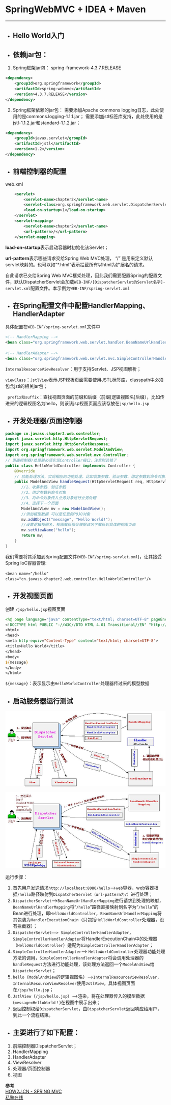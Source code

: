# SpringWebMVC + IDEA + Maven

---
- ## Hello World入门
- ## 依赖jar包：

1. Spring框架jar包：
spring-framework-4.3.7.RELEASE
```xml
<dependency>
    <groupId>org.springframework</groupId>
    <artifactId>spring-webmvc</artifactId>
    <version>4.3.7.RELEASE</version>
</dependency>
```
2. Spring框架依赖的jar包：
需要添加Apache commons logging日志，此处使用的是commons.logging-1.1.1.jar；
需要添加jstl标签库支持，此处使用的是jstl-1.1.2.jar和standard-1.1.2.jar；
```xml
<dependency>
    <groupId>javax.servlet</groupId>
    <artifactId>jstl</artifactId>
    <version>1.2</version>
</dependency>
```

- ## 前端控制器的配置

web.xml
```xml
    <servlet>
        <servlet-name>chapter2</servlet-name>
        <servlet-class>org.springframework.web.servlet.DispatcherServlet</servlet-class>
        <load-on-startup>1</load-on-startup>
    </servlet>
    <servlet-mapping>
        <servlet-name>chapter2</servlet-name>
        <url-pattern>/</url-pattern>
    </servlet-mapping>
```
**load-on-startup**表示启动容器时初始化该Servlet；

**url-pattern**表示哪些请求交给Spring Web MVC处理， “/” 是用来定义默认servlet映射的。也可以如“*.html”表示拦截所有以html为扩展名的请求。

自此请求已交给Spring Web MVC框架处理，因此我们需要配置Spring的配置文件，默认DispatcherServlet会加载`WEB-INF/[DispatcherServlet的Servlet名字]-servlet.xml`配置文件。本示例为`WEB-INF/spring-servlet.xml`

- ## 在Spring配置文件中配置HandlerMapping、HandlerAdapter

具体配置在`WEB-INF/spring-servlet.xml`文件中
```xml
<!-- HandlerMapping -->
<bean class="org.springframework.web.servlet.handler.BeanNameUrlHandlerMapping"/>
 
<!-- HandlerAdapter -->
<bean class="org.springframework.web.servlet.mvc.SimpleControllerHandlerAdapter"/>
```
`InternalResourceViewResolver`：用于支持Servlet、JSP视图解析；

`viewClass`：`JstlView`表示JSP模板页面需要使用JSTL标签库，classpath中必须包含jstl的相关jar包；

` prefix和suffix`：查找视图页面的前缀和后缀（前缀\[逻辑视图名\]后缀），比如传进来的逻辑视图名为hello，则该该jsp视图页面应该存放在`jsp/hello.jsp`

- ## 开发处理器/页面控制器

```java
package cn.javass.chapter2.web.controller;
import javax.servlet.http.HttpServletRequest;
import javax.servlet.http.HttpServletResponse;
import org.springframework.web.servlet.ModelAndView;
import org.springframework.web.servlet.mvc.Controller;
// 页面控制器/处理器必须实现Controller接口，注意别选错了
public class HelloWorldController implements Controller {
    @Override
    // 功能处理方法，实现相应的功能处理，比如收集参数、验证参数、绑定参数到命令对象、将命令对象传入业务对象进行业务处理、最后返回ModelAndView对象
    public ModelAndView handleRequest(HttpServletRequest req, HttpServletResponse resp) throws Exception {
       //1、收集参数、验证参数
       //2、绑定参数到命令对象
       //3、将命令对象传入业务对象进行业务处理
       //4、选择下一个页面
       ModelAndView mv = new ModelAndView();
       //添加模型数据 可以是任意的POJO对象
       mv.addObject("message", "Hello World!");
       //设置逻辑视图名，视图解析器会根据该名字解析到具体的视图页面
       mv.setViewName("hello");
       return mv;
    }
}
```
我们需要将其添加到Spring配置文件(`WEB-INF/spring-servlet.xml`)，让其接受Spring IoC容器管理:

`<bean name="/hello" class="cn.javass.chapter2.web.controller.HelloWorldController"/>`

- ## 开发视图页面

创建 `/jsp/hello.jsp`视图页面
```jsp
<%@ page language="java" contentType="text/html; charset=UTF-8" pageEncoding="UTF-8"%>  
<!DOCTYPE html PUBLIC "-//W3C//DTD HTML 4.01 Transitional//EN" "http://www.w3.org/TR/html4/loose.dtd">  
<html>  
<head>  
<meta http-equiv="Content-Type" content="text/html; charset=UTF-8">  
<title>Hello World</title>  
</head>  
<body>  
${message}  
</body>  
</html>  
```
`${message}`：表示显示由`HelloWorldController`处理器传过来的模型数据

- ## 启动服务器运行测试

![springMVC流程图1](springMVC流程.JPG)

![springMVC流程图1](springMVC流程2.JPG)

运行步骤：
1. 首先用户发送请求`http://localhost:8080/hello`——>`web`容器，web容器根据`/hello`路径映射到`DispatcherServlet（url-pattern为/）`进行处理；
2. `DispatcherServlet`——>`BeanNameUrlHandlerMapping`进行请求到处理的映射，`BeanNameUrlHandlerMapping`将“`/hello`”路径直接映射到名字为“`/hello`”的Bean进行处理，即`HelloWorldController`，`BeanNameUrlHandlerMapping`将其包装为`HandlerExecutionChain`（只包括`HelloWorldController`处理器，没有拦截器）；
3. `DispatcherServlet——> SimpleControllerHandlerAdapter`，`SimpleControllerHandlerAdapter`将HandlerExecutionChain中的处理器（`HelloWorldController`）适配为`SimpleControllerHandlerAdapter`；
4. `SimpleControllerHandlerAdapter`——> `HelloWorldController`处理器功能处理方法的调用，`SimpleControllerHandlerAdapter`将会调用处理器的`handleRequest`方法进行功能处理，该处理方法返回一个`ModelAndView`给`DispatcherServlet`；
5. `hello`（`ModelAndView`的逻辑视图名）——>`InternalResourceViewResolver`， `InternalResourceViewResolver`使用`JstlView`，具体视图页面在`/jsp/hello.jsp`；
6. `JstlView`（`/jsp/hello.jsp`）——>渲染，将在处理器传入的模型数据(`message=HelloWorld！`)在视图中展示出来；
7. 返回控制权给`DispatcherServlet`，由`DispatcherServlet`返回响应给用户，到此一个流程结束。

- ## 主要进行了如下配置：
      
1. 前端控制器DispatcherServlet；
2. HandlerMapping
3. HandlerAdapter
4. ViewResolver
5. 处理器/页面控制器
6. 视图

**参考**<br/>
[HOW2J.CN - SPRING MVC](http://how2j.cn/k/springmvc/springmvc-springmvc/615.html?p=9001) <br/>
[私塾在线](http://sishuok.com/forum/blogPost/list/5160.html) 
